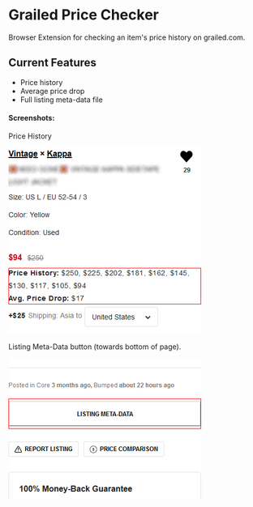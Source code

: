 # Grailed Price Checker
Browser Extension for checking an item's price history on grailed.com.

## Current Features
* Price history
* Average price drop
* Full listing meta-data file

#### Screenshots:
Price History

![features-screenshot1](docs/screenshot-sidebar-upper.png "Listing Price Data")

Listing Meta-Data button (towards bottom of page).

![features-screenshot1](docs/screenshot-sidebar-lower.png "Listing JSON")

